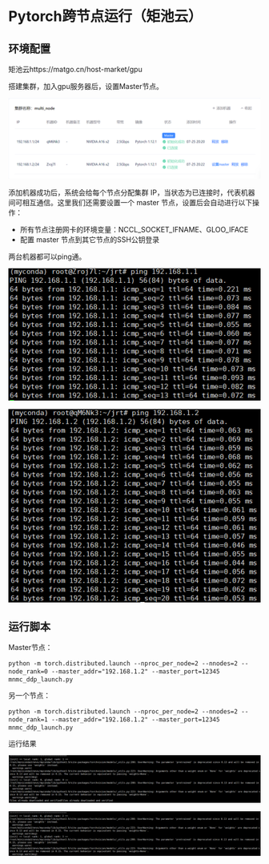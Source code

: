 # Pytorch跨节点运行（矩池云）

## 环境配置

矩池云https://matgo.cn/host-market/gpu

搭建集群，加入gpu服务器后，设置Master节点。

![image-20230725225139130](.\result_pic\image-20230725225139130.png)

添加机器成功后，系统会给每个节点分配集群 IP，当状态为已连接时，代表机器间可相互通信。这里我们还需要设置一个 master 节点，设置后会自动进行以下操作：

- 所有节点注册网卡的环境变量：NCCL_SOCKET_IFNAME、GLOO_IFACE
- 配置 master 节点到其它节点的SSH公钥登录

两台机器都可以ping通。

![image-20230725225010276](.\result_pic\image-20230725225010276.png)

![image-20230725225103993](.\result_pic\image-20230725225103993.png)

## 运行脚本

Master节点：

```
python -m torch.distributed.launch --nproc_per_node=2 --nnodes=2 --node_rank=0 --master_addr="192.168.1.2" --master_port=12345 mnmc_ddp_launch.py
```

另一个节点：

```
python -m torch.distributed.launch --nproc_per_node=2 --nnodes=2 --node_rank=1 --master_addr="192.168.1.2" --master_port=12345 mnmc_ddp_launch.py
```

运行结果

![image-20230725224712232](.\result_pic\image-20230725224712232.png)

![image-20230725225307244](.\result_pic\image-20230725225307244.png)
